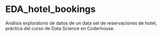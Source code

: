 # EDA_hotel_bookings
Análisis exploratorio de datos de un data set de reservaciones de hotel, práctica del curso de Data Science en Coderhouse.
